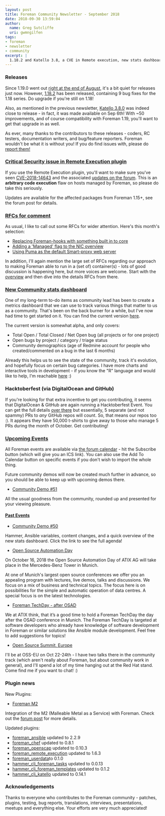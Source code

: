 ```yaml
---
layout: post
title: Foreman Community Newsletter - September 2018
date: 2018-09-30 13:59:04
author:
  name: Greg Sutcliffe
  uri: gwmngilfen
tags:
- foreman
- newsletter
- community
excerpt: |
  1.18.2 and Katello 3.8, a CVE in Remote execution, new stats dashboard, and Hacktoberfest!
---
```


### Releases

Since 1.19.0 went out [right at the end of August][aug-news], it's a bit quiet
for releases just now. However, [1.18.2][1_18_2] has been released, containing
9 bug fixes for the 1.18 series. Do upgrade if you're still on 1.18!

Also, as mentioned in the previous newsletter, [Katello 3.8.0][k_3_8] was
indeed close to release - in fact, it was made available on Sep 6th! With ~50
improvements, and of course compatibility with Foreman 1.19, you'll want to get
that upgrade in as well.

As ever, many thanks to the contributors to these releases - coders, RC testers,
documentation writers, and bug/feature reporters. Foreman wouldn't be what it
is without you! If you do find issues with, please do [report them!][issues]

### [Critical Security issue in Remote Execution plugin][cve-forum]

If you use the Remote Execution plugin, you'll want to make sure you've seen
[CVE-2018-14643][cve-rex] and the associated [updates on the forum][cve-forum].
This is an **arbitrary code execution** flaw on hosts managed by Foreman, so
please do take this seriously.

Updates are available for the affected packages from Foreman 1.15+, see the
forum post for details.

### [RFCs for comment](https://community.theforeman.org/c/development/rfcs)

As usual, I like to call out some RFCs for wider attention. Here's this month's selection:

* [Replacing Foreman-hooks with something built in to core](https://community.theforeman.org/t/rfc-simple-callback-system-for-users/11242/4)
* [Adding a 'Managed' flag to the NIC overview](https://community.theforeman.org/t/rfc-add-managed-into-interface-overview/11230/3)
* [Using Puma as the default Smart-proxy web server](https://community.theforeman.org/t/rfc-add-puma-as-the-default-smart-proxy-server/10975/36)

In addition, I'll again mention the large set of RFCs regarding our approach to
making Foreman able to run in a (set of) container(s) - lots of good discussion
is happening here, but more voices are welcome. Start with the
[overview](https://community.theforeman.org/t/containerizing-the-foreman-ecosystem/10948)
and then dive into the details RFCs from there.

### [New Community stats dashboard][stats]

One of my long-term to-do items as community lead has been to create a metrics
dashboard that we can use to track various things that matter to us as a
community. That's been on the back burner for a while, but I've now had time to
get started on it. You can find the current version [here][stats].

The current version is somewhat alpha, and only covers:

* Total Open / Total Closed / Net Open bug (all projects or for one project)
* Open bugs by project / category / triage status
* Community demographics (age of Redmine account for people who created/commented on a bug in the last 6 months)

Already this helps us to see the state of the community, track it's evolution,
and hopefully focus on certain bug categories. I have more charts and
interactive tools in development - if you know the "R" language and would like
to help, I'm reachable [here][me] :)

### Hacktoberfest (via DigitalOcean and GitHub)

If you're looking for that extra incentive to get you contributing, it seems
that DigitalOcean & GitHub are again running a Hacktoberfest Event. You can get
the full details [over there](https://hacktoberfest.digitalocean.com/) but
essentially, 5 separate (and not spammy) PRs to *any* GitHub repos will count. So,
that means our repos too :). It appears they have 50,000 t-shirts to give away
to those who manage 5 PRs during the month of October. Get contributing!

### [Upcoming Events](https://community.theforeman.org/c/events/l/calendar)

All Foreman events are available via [the forum
calendar](https://community.theforeman.org/calendar) - hit the Subscribe button
(which will give you an ICS link). You can also use the Add To Calendar button
on specific events if you don't wish to import the whole thing.

Future community demos will now be created much further in advance, so you
should be able to keep up with upcoming demos there.

* [Community Demo #51](https://community.theforeman.org/t/foreman-community-demo-51)

All the usual goodness from the community, rounded up and presented for your viewing pleasure.

#### [Past Events](https://community.theforeman.org/c/events/l/latest)

* [Community Demo #50](https://community.theforeman.org/t/foreman-community-demo-50)

Hammer, Ansible variables, content changes, and a quick overview of the new
stats dashboard. Click the link to see the full agenda!

* [Open Source Automation Day](https://community.theforeman.org/t/open-source-automation-day/10318)

On October 16, 2018 the Open Source Automation Day of ATIX AG will take place
in the Mercedes-Benz Tower in Munich.

At one of Munich's largest open source conferences we offer you an appealing
program with lectures, live demos, talks and discussions. We focus on a mix of
business and technical topics. The focus here is on possibilities for the
simple and automatic operation of data centres. A special focus is on the
latest technologies.

* [Foreman TechDay - after OSAD](https://community.theforeman.org/t/foreman-techday-after-osad-event/10979)

We at ATIX think, that it’s a good time to hold a Foreman TechDay the day after
the OSAD conference in Munich. The Foreman TechDay is targeted at software
developers who already have knowledge of software development in Foreman or
similar solutions like Ansible module development. Feel free to add suggestions
for topics!

* [Open Source Summit, Europe](https://community.theforeman.org/t/open-source-summit-eu-2018-edinburgh-october/10081)

I'll be at OSS-EU on Oct 22-24th - I have two talks there in the community
track (which aren't really about Foreman, but about community work in general),
and I'll spend a lot of my time hanging out at the Red Hat stand. Come find me
if you want to chat! :)

### Plugin news

New Plugins:

* [Foreman M2](https://github.com/ianballou/foreman_m2)

Integration of the M2 (Malleable Metal as a Service) with Foreman. Check out the
[forum post](https://community.theforeman.org/t/rfc-bare-metal-provisioning-with-m2-in-foreman/10061)
for more details.

Updated plugins:
- [foreman_ansible](https://github.com/theforeman/foreman_ansible) updated to 2.2.9
- [foreman_chef](https://github.com/theforeman/foreman_chef) updated to 0.8.1
- [foreman_openscap](https://github.com/theforeman/foreman_openscap) updated to 0.10.3
- [foreman_remote_execution](https://github.com/theforeman/foreman_remote_execution) updated to 1.6.3
- [foreman_userdata](https://github.com/theforeman/foreman_userdata)to 0.1.0
- [hammer_cli_foreman_tasks](https://github.com/theforeman/hammer_cli_foreman_tasks) updated to 0.0.13
- [hammer_cli_foreman_templates](https://github.com/theforeman/hammer_cli_foreman_templates) updated to 0.1.2
- [hammer_cli_katello](https://github.com/Katello/hammer-cli-katello) updated to 0.14.1

### Acknowledgements

Thanks to everyone who contributes to the Foreman community - patches, plugins,
testing, bug reports, translations, interviews, presentations, meetups and
everything else. Your efforts are very much appreciated!

[1_18_2]: https://community.theforeman.org/t/foreman-1-18-2-has-been-released/11033/2
[k_3_8]: https://community.theforeman.org/t/katello-3-8-0-released/11014/2
[cve-rex]: https://access.redhat.com/security/cve/cve-2018-14643
[cve-forum]: https://community.theforeman.org/t/critical-security-issue-in-foreman-remote-execution-and-foreman-ansible/11184
[issues]: https://projects.theforeman.org/
[stats]: https://stats.theforeman.org
[me]: https://community.theforeman.org/u/gwmngilfen
[aug-news]: https://theforeman.org/2018/08/foreman-community-newsletter-august-2018.html
